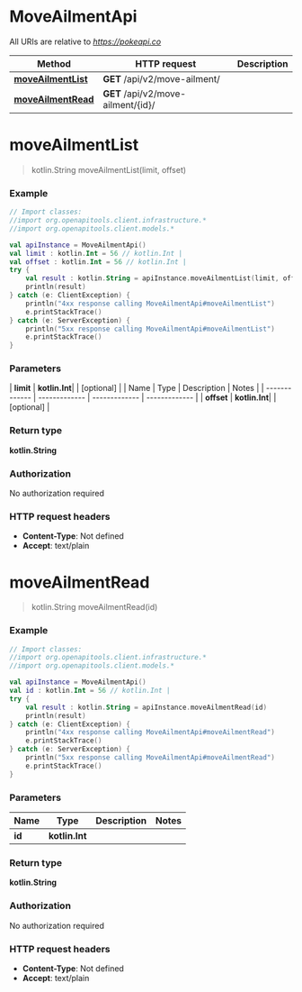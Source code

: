 # MoveAilmentApi

All URIs are relative to *https://pokeapi.co*

| Method | HTTP request | Description |
| ------------- | ------------- | ------------- |
| [**moveAilmentList**](MoveAilmentApi.md#moveAilmentList) | **GET** /api/v2/move-ailment/ |  |
| [**moveAilmentRead**](MoveAilmentApi.md#moveAilmentRead) | **GET** /api/v2/move-ailment/{id}/ |  |


<a id="moveAilmentList"></a>
# **moveAilmentList**
> kotlin.String moveAilmentList(limit, offset)



### Example
```kotlin
// Import classes:
//import org.openapitools.client.infrastructure.*
//import org.openapitools.client.models.*

val apiInstance = MoveAilmentApi()
val limit : kotlin.Int = 56 // kotlin.Int | 
val offset : kotlin.Int = 56 // kotlin.Int | 
try {
    val result : kotlin.String = apiInstance.moveAilmentList(limit, offset)
    println(result)
} catch (e: ClientException) {
    println("4xx response calling MoveAilmentApi#moveAilmentList")
    e.printStackTrace()
} catch (e: ServerException) {
    println("5xx response calling MoveAilmentApi#moveAilmentList")
    e.printStackTrace()
}
```

### Parameters
| **limit** | **kotlin.Int**|  | [optional] |
| Name | Type | Description  | Notes |
| ------------- | ------------- | ------------- | ------------- |
| **offset** | **kotlin.Int**|  | [optional] |

### Return type

**kotlin.String**

### Authorization

No authorization required

### HTTP request headers

 - **Content-Type**: Not defined
 - **Accept**: text/plain

<a id="moveAilmentRead"></a>
# **moveAilmentRead**
> kotlin.String moveAilmentRead(id)



### Example
```kotlin
// Import classes:
//import org.openapitools.client.infrastructure.*
//import org.openapitools.client.models.*

val apiInstance = MoveAilmentApi()
val id : kotlin.Int = 56 // kotlin.Int | 
try {
    val result : kotlin.String = apiInstance.moveAilmentRead(id)
    println(result)
} catch (e: ClientException) {
    println("4xx response calling MoveAilmentApi#moveAilmentRead")
    e.printStackTrace()
} catch (e: ServerException) {
    println("5xx response calling MoveAilmentApi#moveAilmentRead")
    e.printStackTrace()
}
```

### Parameters
| Name | Type | Description  | Notes |
| ------------- | ------------- | ------------- | ------------- |
| **id** | **kotlin.Int**|  | |

### Return type

**kotlin.String**

### Authorization

No authorization required

### HTTP request headers

 - **Content-Type**: Not defined
 - **Accept**: text/plain

